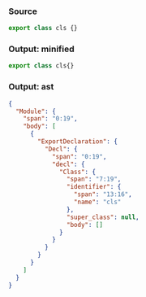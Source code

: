 ### Source
```js source:module
export class cls {}
```

### Output: minified
```js
export class cls{}
```

### Output: ast
```json
{
  "Module": {
    "span": "0:19",
    "body": [
      {
        "ExportDeclaration": {
          "Decl": {
            "span": "0:19",
            "decl": {
              "Class": {
                "span": "7:19",
                "identifier": {
                  "span": "13:16",
                  "name": "cls"
                },
                "super_class": null,
                "body": []
              }
            }
          }
        }
      }
    ]
  }
}
```
